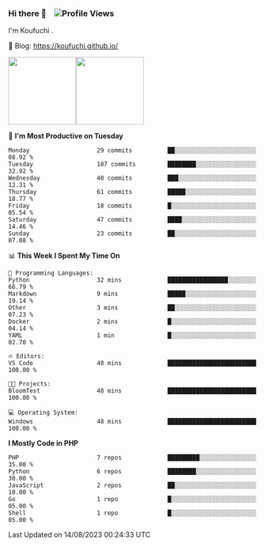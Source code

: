 ### Hi there 👋 &nbsp;&nbsp; ![Profile Views](http://img.shields.io/badge/Profile%20Views-122-blue)

I'm Koufuchi . 

📔 Blog: <https://koufuchi.github.io/>

<img align="" height="137px" src="https://github-readme-stats.vercel.app/api?username=Koufuchi&hide=issues,contribs&show_icons=true&line_height=21&theme=radical&locale=en" /><img align="" height="137px" src="https://github-readme-stats.vercel.app/api/top-langs/?username=Koufuchi&layout=compact&hide=blade,html,css&theme=radical&locale=en" />

<!--START_SECTION:waka-->
📅 **I'm Most Productive on Tuesday** 

```text
Monday                   29 commits          ██░░░░░░░░░░░░░░░░░░░░░░░   08.92 % 
Tuesday                  107 commits         ████████░░░░░░░░░░░░░░░░░   32.92 % 
Wednesday                40 commits          ███░░░░░░░░░░░░░░░░░░░░░░   12.31 % 
Thursday                 61 commits          █████░░░░░░░░░░░░░░░░░░░░   18.77 % 
Friday                   18 commits          █░░░░░░░░░░░░░░░░░░░░░░░░   05.54 % 
Saturday                 47 commits          ████░░░░░░░░░░░░░░░░░░░░░   14.46 % 
Sunday                   23 commits          ██░░░░░░░░░░░░░░░░░░░░░░░   07.08 % 
```


📊 **This Week I Spent My Time On** 

```text
💬 Programming Languages: 
Python                   32 mins             █████████████████░░░░░░░░   66.79 % 
Markdown                 9 mins              █████░░░░░░░░░░░░░░░░░░░░   19.14 % 
Other                    3 mins              ██░░░░░░░░░░░░░░░░░░░░░░░   07.23 % 
Docker                   2 mins              █░░░░░░░░░░░░░░░░░░░░░░░░   04.14 % 
YAML                     1 min               █░░░░░░░░░░░░░░░░░░░░░░░░   02.70 % 

🔥 Editors: 
VS Code                  48 mins             █████████████████████████   100.00 % 

🐱‍💻 Projects: 
BloomTest                48 mins             █████████████████████████   100.00 % 

💻 Operating System: 
Windows                  48 mins             █████████████████████████   100.00 % 
```

**I Mostly Code in PHP** 

```text
PHP                      7 repos             █████████░░░░░░░░░░░░░░░░   35.00 % 
Python                   6 repos             ████████░░░░░░░░░░░░░░░░░   30.00 % 
JavaScript               2 repos             ██░░░░░░░░░░░░░░░░░░░░░░░   10.00 % 
Go                       1 repo              █░░░░░░░░░░░░░░░░░░░░░░░░   05.00 % 
Shell                    1 repo              █░░░░░░░░░░░░░░░░░░░░░░░░   05.00 % 
```




 Last Updated on 14/08/2023 00:24:33 UTC
<!--END_SECTION:waka-->


